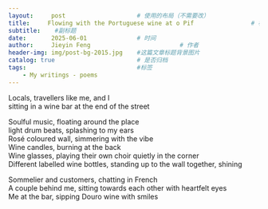 ```yaml
---
layout:     post   				    # 使用的布局（不需要改）
title:     Flowing with the Portuguese wine at o Pif 				# 标题  
subtitle:    #副标题
date:       2025-06-01 				# 时间
author:     Jieyin Feng 						# 作者 
header-img: img/post-bg-2015.jpg 	#这篇文章标题背景图片
catalog: true 						# 是否归档
tags:								#标签
    - My writings - poems
---
```


Locals, travellers like me, and I\
sitting in a wine bar at the end of the street

Soulful music, floating around the place\
light drum beats, splashing to my ears\
Rosé coloured wall, simmering with the vibe\
Wine candles, burning at the back\
Wine glasses, playing their own choir quietly in the corner\
Different labelled wine bottles, standing up to the wall together, shining 

Sommelier and customers, chatting in French\
A couple behind me, sitting towards each other with heartfelt eyes \
Me at the bar, sipping Douro wine with smiles
